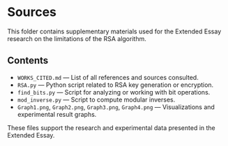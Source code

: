 # Sources

This folder contains supplementary materials used for the Extended Essay research on the limitations of the RSA algorithm.

## Contents

- `WORKS_CITED.md` — List of all references and sources consulted.
- `RSA.py` — Python script related to RSA key generation or encryption.
- `find_bits.py` — Script for analyzing or working with bit operations.
- `mod_inverse.py` — Script to compute modular inverses.
- `Graph1.png`, `Graph2.png`, `Graph3.png`, `Graph4.png` — Visualizations and experimental result graphs.

These files support the research and experimental data presented in the Extended Essay.
